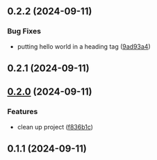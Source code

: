 

## 0.2.2 (2024-09-11)


### Bug Fixes

* putting hello world in a heading tag ([9ad93a4](https://github.com/angelomarquesdavinci/release-it-test/commit/9ad93a4657a02c45cbc405d2b8ffcfbcbff5f547))

## 0.2.1 (2024-09-11)

## [0.2.0](https://github.com/angelomarquesdavinci/release-it-test/compare/v0.1.1...v0.2.0) (2024-09-11)


### Features

* clean up project ([f836b1c](https://github.com/angelomarquesdavinci/release-it-test/commit/f836b1c7ce3158c8560d36e28e361d5d3daeecde))

## 0.1.1 (2024-09-11)
